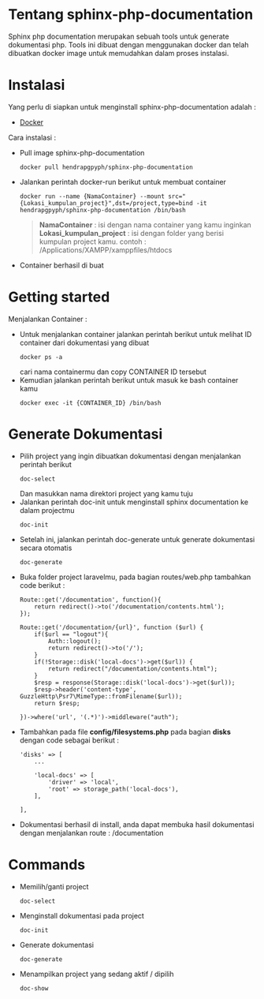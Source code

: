 # Tentang sphinx-php-documentation
Sphinx php documentation merupakan sebuah tools untuk generate dokumentasi php. Tools ini dibuat dengan menggunakan docker dan telah dibuatkan docker image untuk memudahkan dalam proses instalasi.

# Instalasi
Yang perlu di siapkan untuk menginstall sphinx-php-documentation adalah :
-   [Docker](https://docs.docker.com/get-docker/)

Cara instalasi :
- Pull image sphinx-php-documentation
    ```
    docker pull hendrapgpyph/sphinx-php-documentation
    ```
- Jalankan perintah docker-run berikut untuk membuat container
    ```
    docker run --name {NamaContainer} --mount src="{Lokasi_kumpulan_project}",dst=/project,type=bind -it hendrapgpyph/sphinx-php-documentation /bin/bash
    ```
    >**NamaContainer** : isi dengan nama container yang kamu inginkan \
    **Lokasi_kumpulan_project** : isi dengan folder yang berisi kumpulan project kamu. contoh : /Applications/XAMPP/xamppfiles/htdocs
-   Container berhasil di buat
 
# Getting started
Menjalankan Container :
-   Untuk menjalankan container jalankan perintah berikut untuk melihat ID container dari dokumentasi yang dibuat
    ```
    docker ps -a
    ```
    cari nama containermu dan copy CONTAINER ID tersebut
-   Kemudian jalankan perintah berikut untuk masuk ke bash container kamu
    ```
    docker exec -it {CONTAINER_ID} /bin/bash
    ```

# Generate Dokumentasi
-   Pilih project yang ingin dibuatkan dokumentasi dengan menjalankan perintah berikut
    ```
    doc-select
    ```
    Dan masukkan nama direktori project yang kamu tuju
-   Jalankan perintah doc-init untuk menginstall sphinx documentation ke dalam projectmu
    ```
    doc-init
    ```
-   Setelah ini, jalankan perintah doc-generate untuk generate dokumentasi secara otomatis
    ```
    doc-generate
    ```
-   Buka folder project laravelmu, pada bagian routes/web.php tambahkan code berikut :
    ```
    Route::get('/documentation', function(){
        return redirect()->to('/documentation/contents.html');
    });

    Route::get('/documentation/{url}', function ($url) {
        if($url == "logout"){
            Auth::logout();
            return redirect()->to('/');
        }
        if(!Storage::disk('local-docs')->get($url)) {
            return redirect("/documentation/contents.html");
        }
        $resp = response(Storage::disk('local-docs')->get($url));
        $resp->header('content-type', GuzzleHttp\Psr7\MimeType::fromFilename($url));
        return $resp;   

    })->where('url', '(.*)')->middleware("auth");
    ```
-   Tambahkan pada file **config/filesystems.php** pada bagian **disks** dengan code sebagai berikut :
    ```
    'disks' => [
        ...
       
        'local-docs' => [
            'driver' => 'local',
            'root' => storage_path('local-docs'),
        ],

    ],
    ```
-   Dokumentasi berhasil di install, anda dapat membuka hasil dokumentasi dengan menjalankan route : /documentation

# Commands
-   Memilih/ganti project
    ```
    doc-select
    ```
-   Menginstall dokumentasi pada project
    ```
    doc-init
    ```
-   Generate dokumentasi
    ```
    doc-generate  
    ```
-   Menampilkan project yang sedang aktif / dipilih
    ```
    doc-show
    ```